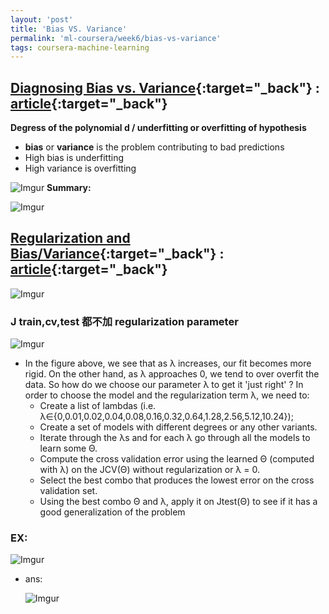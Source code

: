 ```yaml
---
layout: 'post'
title: 'Bias VS. Variance'
permalink: 'ml-coursera/week6/bias-vs-variance'
tags: coursera-machine-learning
---
```


## [Diagnosing Bias vs. Variance](https://www.coursera.org/learn/machine-learning/lecture/yCAup/diagnosing-bias-vs-variance){:target="_back"} : [article](https://www.coursera.org/learn/machine-learning/supplement/81vp0/diagnosing-bias-vs-variance){:target="_back"}

__Degress of the polynomial d / underfitting or overfitting of hypothesis__

   
   - **bias** or **variance** is the problem contributing to bad predictions
   - High bias is underfitting
   - High variance is overfitting

   ![Imgur](https://i.imgur.com/OmrKvp5.gif)
__Summary:__

![Imgur](https://i.imgur.com/giDkd2t.gif)

## [Regularization and Bias/Variance](https://www.coursera.org/learn/machine-learning/lecture/4VDlf/regularization-and-bias-variance){:target="_back"} : [article](https://www.coursera.org/learn/machine-learning/supplement/JPJJj/regularization-and-bias-variance){:target="_back"}

![Imgur](https://i.imgur.com/G6LPK5f.gif)

### __J train,cv,test 都不加 regularization parameter__
![Imgur](https://i.imgur.com/SpGAdSh.gif)

- In the figure above, we see that as λ increases, our fit becomes more rigid. On the other hand, as λ approaches 0, we tend to over overfit the data. So how do we choose our parameter λ to get it 'just right' ? In order to choose the model and the regularization term λ, we need to:
   - Create a list of lambdas (i.e. λ∈{0,0.01,0.02,0.04,0.08,0.16,0.32,0.64,1.28,2.56,5.12,10.24});
   - Create a set of models with different degrees or any other variants.
   - Iterate through the λs and for each λ go through all the models to learn some Θ.
   - Compute the cross validation error using the learned Θ (computed with λ) on the JCV(Θ) without regularization or λ = 0.
   - Select the best combo that produces the lowest error on the cross validation set.
   - Using the best combo Θ and λ, apply it on Jtest(Θ) to see if it has a good generalization of the problem

### EX:
 
 ![Imgur](https://i.imgur.com/WYiJ838.gif) 

 - ans:

   ![Imgur](https://i.imgur.com/nZlfBjOh.gif)
